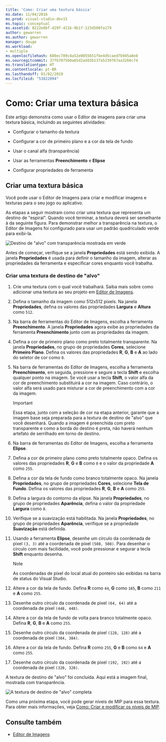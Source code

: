 ```yaml
---
title: 'Como: Criar uma textura básica'
ms.date: 11/04/2016
ms.prod: visual-studio-dev15
ms.topic: conceptual
ms.assetid: 0222e8bf-d29f-421b-9b1f-123d500fa179
author: gewarren
ms.author: gewarren
manager: douge
ms.workload:
- multiple
ms.openlocfilehash: 680ec789c4a52e0855651fbe4d5caed7b945a8e8
ms.sourcegitcommit: 37fb7075b0a65d2add3b137a5230767aa3266c74
ms.translationtype: HT
ms.contentlocale: pt-BR
ms.lasthandoff: 01/02/2019
ms.locfileid: "53822094"
---
```

# <a name="how-to-create-a-basic-texture"></a>Como: Criar uma textura básica

Este artigo demonstra como usar o Editor de imagens para criar uma textura básica, incluindo as seguintes atividades:

- Configurar o tamanho da textura

- Configurar a cor de primeiro plano e a cor da tela de fundo

- Usar o canal alfa (transparência)

- Usar as ferramentas **Preenchimento** e **Elipse**

- Configurar propriedades de ferramenta

## <a name="create-a-basic-texture"></a>Criar uma textura básica

Você pode usar o Editor de Imagens para criar e modificar imagens e texturas para o seu jogo ou aplicativo.

As etapas a seguir mostram como criar uma textura que representa um destino de "espiral". Quando você terminar, a textura deverá ser semelhante à da seguinte figura. Para demonstrar melhor a transparência na textura, o Editor de Imagens foi configurado para usar um padrão quadriculado verde para exibi-la.

![Destino de "alvo" com transparência mostrada em verde](../designers/media/digit-bullseye-texture-in-editor.png)

Antes de começar, verifique se a janela **Propriedades** está sendo exibida. A janela **Propriedades** é usada para definir o tamanho da imagem, alterar as propriedades da ferramenta e especificar cores enquanto você trabalha.

### <a name="create-a-bullseye-target-texture"></a>Criar uma textura de destino de "alvo"

1. Crie uma textura com o qual você trabalhará. Saiba mais sobre como adicionar uma textura ao seu projeto em [Editor de Imagens](../designers/image-editor.md#get-started).

2. Defina o tamanho da imagem como 512x512 pixels. Na janela **Propriedades**, defina os valores das propriedades **Largura** e **Altura** como `512`.

3. Na barra de ferramentas do Editor de Imagens, escolha a ferramenta **Preenchimento**. A janela **Propriedades** agora exibe as propriedades da ferramenta **Preenchimento** junto com as propriedades da imagem.

4. Defina a cor de primeiro plano como preto totalmente transparente. Na janela **Propriedades**, no grupo de propriedades **Cores**, selecione **Primeiro Plano**. Defina os valores das propriedades **R**, **G**, **B** e **A** ao lado do seletor de cor como `0`.

5. Na barra de ferramentas do Editor de Imagens, escolha a ferramenta **Preenchimento**, em seguida, pressione e segure a tecla **Shift** e escolha qualquer ponto na imagem. Se você usar a tecla **Shift**, o valor alfa da cor de preenchimento substituirá a cor na imagem. Caso contrário, o valor alfa será usado para misturar a cor de preenchimento com a cor da imagem.

    > [!IMPORTANT]
    > Essa etapa, junto com a seleção de cor na etapa anterior, garante que a imagem base seja preparada para a textura de destino de "alvo" que você desenhará. Quando a imagem é preenchida com preto transparente e como a borda do destino é preta, não haverá nenhum artefato de serrilhado em torno de destino.

6. Na barra de ferramentas do Editor de Imagens, escolha a ferramenta **Elipse**.

7. Defina a cor de primeiro plano como preto totalmente opaco. Defina os valores das propriedades **R**, **G** e **B** como `0` e o valor da propriedade **A** como `255`.

8. Defina a cor da tela de fundo como branco totalmente opaco. Na janela **Propriedades**, no grupo de propriedades **Cores**, selecione **Tela de Fundo**. Defina os valores das propriedades **R**, **G**, **B** e **A** como `255`.

9. Defina a largura do contorno da elipse. Na janela **Propriedades**, no grupo de propriedades **Aparência**, defina o valor da propriedade **Largura** como `8`.

10. Verifique se a suavização está habilitada. Na janela **Propriedades**, no grupo de propriedades **Aparência**, verifique se a propriedade **Suavização** está definida.

11. Usando a ferramenta **Elipse**, desenhe um círculo da coordenada de pixel `(3, 3)` até a coordenada de pixel `(508, 508)`. Para desenhar o círculo com mais facilidade, você pode pressionar e segurar a tecla **Shift** enquanto desenha.

    > [!NOTE]
    > As coordenadas de pixel do local atual do ponteiro são exibidas na barra de status do Visual Studio.

12. Altere a cor da tela de fundo. Defina **R** como `44`, **G** como `165`, **B** como `211` e **A** como `255`.

13. Desenhe outro círculo da coordenada de pixel `(64, 64)` até a coordenada de pixel `(448, 448)`.

14. Altere a cor da tela de fundo de volta para branco totalmente opaco. Defina **R**, **G**, **B** e **A** como `255`.

15. Desenhe outro círculo da coordenada de pixel `(128, 128)` até a coordenada de pixel `(384, 384)`.

16. Altere a cor da tela de fundo. Defina **R** como `255`, **G** e **B** como `64` e **A** como `255`.

17. Desenhe outro círculo da coordenada de pixel `(192, 192)` até a coordenada de pixel `(320, 320)`.

A textura de destino de "alvo" foi concluída. Aqui está a imagem final, mostrada com transparência.

![A textura de destino de "alvo" completa](../designers/media/gfx_image_demo_bullseye.png)

Como uma próxima etapa, você pode gerar níveis de MIP para essa textura. Para obter mais informações, veja [Como: Criar e modificar os níveis de MIP](../designers/how-to-create-and-modify-mip-levels.md).

## <a name="see-also"></a>Consulte também

- [Editor de Imagens](../designers/image-editor.md)